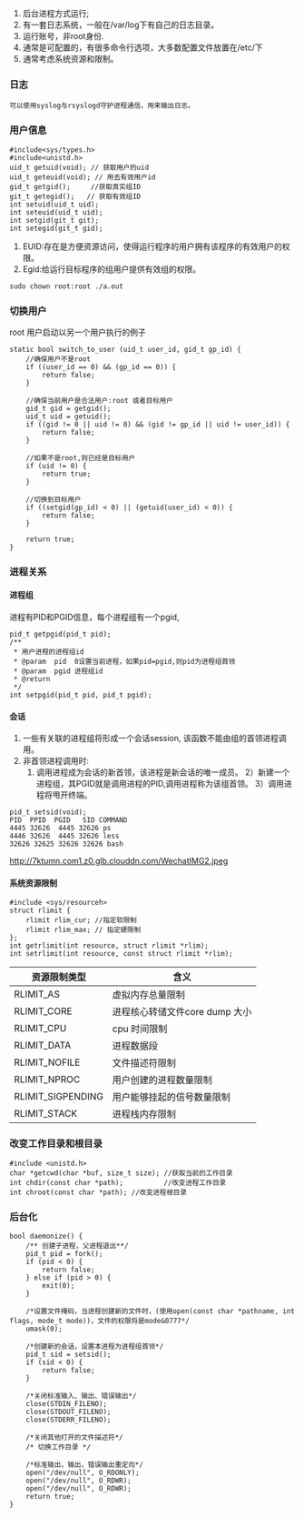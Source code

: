 
1. 后台进程方式运行;
2. 有一套日志系统，一般在/var/log下有自己的日志目录。
3. 运行账号，非root身份.
4. 通常是可配置的，有很多命令行选项，大多数配置文件放置在/etc/下
5. 通常考虑系统资源和限制。

### 日志
    可以使用syslog与rsyslogd守护进程通信，用来输出日志。

### 用户信息
```
#include<sys/types.h>
#include<unistd.h>
uid_t getuid(void); // 获取用户的uid
uid_t geteuid(void); // 用去有效用户id
gid_t getgid();     //获取真实组ID
git_t getegid();   // 获取有效组ID
int setuid(uid_t uid);
int seteuid(uid_t uid);
int setgid(git_t git);
int setegid(git_t gid);
```
1. EUID:存在是方便资源访问，使得运行程序的用户拥有该程序的有效用户的权限。
2. Egid:给运行目标程序的组用户提供有效组的权限。

```
sudo chown root:root ./a.out

```

### 切换用户
root 用户启动以另一个用户执行的例子
```
static bool switch_to_user (uid_t user_id, gid_t gp_id) {
    //确保用户不是root
    if ((user_id == 0) && (gp_id == 0)) {
        return false;
    }

    //确保当前用户是合法用户:root 或者目标用户
    gid_t gid = getgid();
    uid_t uid = getuid();
    if ((gid != 0 || uid != 0) && (gid != gp_id || uid != user_id)) {
        return false;
    }

    //如果不是root,则已经是目标用户
    if (uid != 0) {
        return true;
    }

    //切换到目标用户
    if ((setgid(gp_id) < 0) || (getuid(user_id) < 0)) {
        return false;
    }

    return true;
}
```

### 进程关系

#### 进程组
进程有PID和PGID信息，每个进程组有一个pgid,
```
pid_t getpgid(pid_t pid);
/**
 * 用户进程的进程组id
 * @param  pid  0设置当前进程，如果pid=pgid,则pid为进程组首领
 * @param  pgid 进程组id
 * @return
 */
int setpgid(pid_t pid, pid_t pgid);
```
#### 会话

1. 一些有关联的进程组将形成一个会话session, 该函数不能由组的首领进程调用。
2. 非首领进程调用时:
    1) 调用进程成为会话的新首领，该进程是新会话的唯一成员。
    2）新建一个进程组，其PGID就是调用进程的PID,调用进程称为该组首领。
    3）调用进程将甩开终端。
```
pid_t setsid(void);
PID  PPID  PGID   SID COMMAND
4445 32626  4445 32626 ps
4446 32626  4445 32626 less
32626 32625 32626 32626 bash
```
http://7ktumn.com1.z0.glb.clouddn.com/WechatIMG2.jpeg

#### 系统资源限制
```
#include <sys/resourceh>
struct rlimit {
    rlimit rlim_cur; //指定软限制
    rlimit rlim_max; // 指定硬限制
};
int getrlimit(int resource, struct rlimit *rlim);
int setrlimit(int resource, const struct rlimit *rlim);
```
资源限制类型 | 含义
---|---
RLIMIT_AS | 虚拟内存总量限制
RLIMIT_CORE | 进程核心转储文件core dump 大小
RLIMIT_CPU | cpu 时间限制
RLIMIT_DATA | 进程数据段
RLIMIT_NOFILE | 文件描述符限制
RLIMIT_NPROC | 用户创建的进程数量限制
RLIMIT_SIGPENDING | 用户能够挂起的信号数量限制
RLIMIT_STACK | 进程栈内存限制

### 改变工作目录和根目录

```
#include <unistd.h>
char *getcwd(char *buf, size_t size); //获取当前的工作目录
int chdir(const char *path);          //改变进程工作目录
int chroot(const char *path); //改变进程根目录
```


### 后台化

```
bool daemonize() {
    /** 创建子进程，父进程退出**/
    pid_t pid = fork();
    if (pid < 0) {
        return false;
    } else if (pid > 0) {
        exit(0);
    }

    /*设置文件掩码，当进程创建新的文件时，(使用open(const char *pathname, int flags, mode_t mode))，文件的权限将是mode&0777*/
    umask(0);

    /*创建新的会话，设置本进程为进程组首领*/
    pid_t sid = setsid();
    if (sid < 0) {
        return false;
    }

    /*关闭标准输入、输出、错误输出*/
    close(STDIN_FILENO);
    close(STDOUT_FILENO);
    close(STDERR_FILENO);

    /*关闭其他打开的文件描述符*/
    /* 切换工作目录 */

    /*标准输出，输出，错误输出重定向*/
    open("/dev/null", O_RDONLY);
    open("/dev/null", O_RDWR);
    open("/dev/null", O_RDWR);
    return true;
}
```
